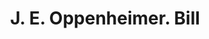 ---
doi: 10.7916/D8FF54C1
date_other: '1898'
date_other_textual: '1898'
form: printed ephemera
genre:
- Invoices
name:
- J. E. Oppenheimer
object_in_context_url: https://biggert.cul.columbia.edu/items/view/ave_biggert_00739
subject_hierarchical_geographic:
- Butte, Montana, United States
subject_name:
- J. E. Oppenheimer
title: J. E. Oppenheimer. Bill
sort_title: J. E. Oppenheimer. Bill
call_number: ave_biggert_00739
coordinates:
- 46.006388888888885,-112.52972222222222
pid: ave_biggert_00739
identifiers: ave_biggert_00739
thumbnail: false
permalink: /biggert/ave_biggert_00739/
layout: iiif-image-page
---